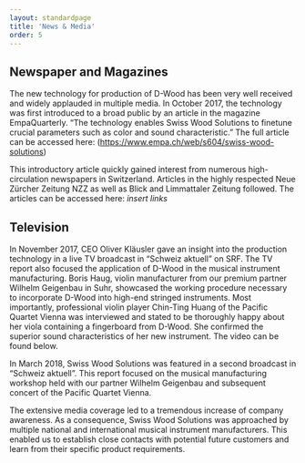 ```yaml
---
layout: standardpage
title: 'News & Media'
order: 5
---
```

## Newspaper and Magazines
The new technology for production of D-Wood has been very well received and widely applauded in multiple media. In October 2017, the technology was first introduced to a broad public by an article in the magazine EmpaQuarterly. “The technology enables Swiss Wood Solutions to finetune crucial parameters such as color and sound characteristic.” The full article can be accessed here: (https://www.empa.ch/web/s604/swiss-wood-solutions)

This introductory article quickly gained interest from numerous high-circulation newspapers in Switzerland. Articles in the highly respected Neue Zürcher Zeitung NZZ as well as Blick and Limmattaler Zeitung followed. The articles can be accessed here: _insert links_

## Television
In November 2017, CEO Oliver Kläusler gave an insight into the production technology in a live TV broadcast in “Schweiz aktuell” on SRF. The TV report also focused the application of D-Wood in the musical instrument manufacturing. Boris Haug, violin manufacturer from our premium partner Wilhelm Geigenbau in Suhr, showcased the working procedure necessary to incorporate D-Wood into high-end stringed instruments. Most importantly, professional violin player Chin-Ting Huang of the Pacific Quartet Vienna was interviewed and stated to be thoroughly happy about her viola containing a fingerboard from D-Wood. She confirmed the superior sound characteristics of her new instrument. The video can be found below.

In March 2018, Swiss Wood Solutions was featured in a second broadcast in “Schweiz aktuell”. This report focused on the musical manufacturing workshop held with our partner Wilhelm Geigenbau and subsequent concert of the Pacific Quartet Vienna.

The extensive media coverage led to a tremendous increase of company awareness. As a consequence, Swiss Wood Solutions was approached by multiple national and international musical instrument manufacturers. This enabled us to establish close contacts with potential future customers and learn from their specific product requirements.
